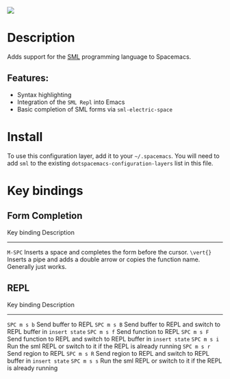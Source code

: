 ![](img/sml.png)

Description
===========

Adds support for the [SML](http://www.smlnj.org) programming language to
Spacemacs.

Features:
---------

-   Syntax highlighting
-   Integration of the `SML Repl` into Emacs
-   Basic completion of SML forms via `sml-electric-space`

Install
=======

To use this configuration layer, add it to your `~/.spacemacs`. You will
need to add `sml` to the existing `dotspacemacs-configuration-layers`
list in this file.

Key bindings
============

Form Completion
---------------

  Key binding   Description
  ------------- -------------------------------------------------------------------------------------------
  `M-SPC`       Inserts a space and completes the form before the cursor.
  `\vert{}`     Inserts a pipe and adds a double arrow or copies the function name. Generally just works.

REPL
----

  Key binding   Description
  ------------- -------------------------------------------------------------------
  `SPC m s b`   Send buffer to REPL
  `SPC m s B`   Send buffer to REPL and switch to REPL buffer in `insert state`
  `SPC m s f`   Send function to REPL
  `SPC m s F`   Send function to REPL and switch to REPL buffer in `insert state`
  `SPC m s i`   Run the sml REPL or switch to it if the REPL is already running
  `SPC m s r`   Send region to REPL
  `SPC m s R`   Send region to REPL and switch to REPL buffer in `insert state`
  `SPC m s s`   Run the sml REPL or switch to it if the REPL is already running
